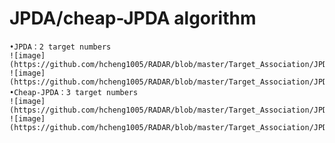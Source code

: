 # JPDA/cheap-JPDA algorithm
    •JPDA：2 target numbers
    ![image](https://github.com/hcheng1005/RADAR/blob/master/Target_Association/JPDA/JPDA_1.png)
    ![image](https://github.com/hcheng1005/RADAR/blob/master/Target_Association/JPDA/JPDA_2.png)
    •Cheap-JPDA：3 target numbers
    ![image](https://github.com/hcheng1005/RADAR/blob/master/Target_Association/JPDA/Cheap_JPDA_1.png)
    ![image](https://github.com/hcheng1005/RADAR/blob/master/Target_Association/JPDA/Cheap_JPDA_1.png)
    
